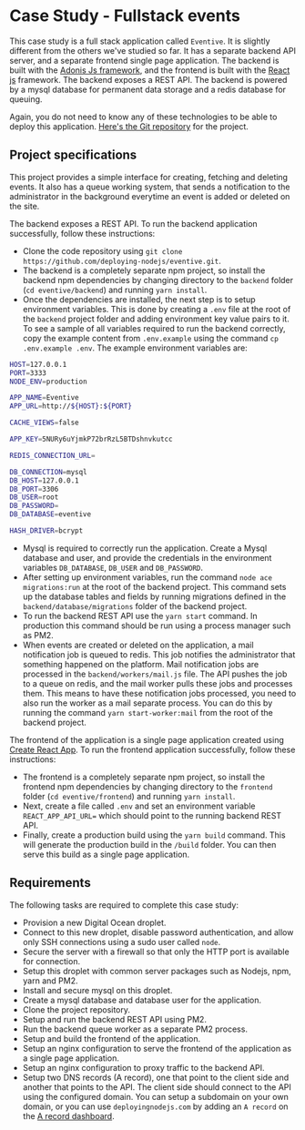 # Case Study - Fullstack events

This case study is a full stack application called `Eventive`. It is slightly different from the others we've studied so far. It has a separate backend API server, and a separate frontend single page application. The backend is built with the [Adonis Js framework](https://adonisjs.com), and the frontend is built with the [React js](https://reactjs.org) framework. The backend exposes a REST API. The backend is powered by a mysql database for permanent data storage and a redis database for queuing.

Again, you do not need to know any of these technologies to be able to deploy this application. [Here's the Git repository](https://github.com/deploying-nodejs/eventive) for the project.

## Project specifications

This project provides a simple interface for creating, fetching and deleting events. It also has a queue working system, that sends a notification to the administrator in the background everytime an event is added or deleted on the site.

The backend exposes a REST API. To run the backend application successfully, follow these instructions:

- Clone the code repository using `git clone https://github.com/deploying-nodejs/eventive.git`.
- The backend is a completely separate npm project, so install the backend npm dependencies by changing directory to the `backend` folder (`cd eventive/backend`) and running `yarn install`.
- Once the dependencies are installed, the next step is to setup environment variables. This is done by creating a `.env` file at the root of the `backend` project folder and adding environment key value pairs to it. To see a sample of all variables required to run the backend correctly, copy the example content from `.env.example` using the command `cp .env.example .env`. The example environment variables are:

```bash
HOST=127.0.0.1
PORT=3333
NODE_ENV=production

APP_NAME=Eventive
APP_URL=http://${HOST}:${PORT}

CACHE_VIEWS=false

APP_KEY=5NURy6uYjmkP72brRzL5BTDshnvkutcc

REDIS_CONNECTION_URL=

DB_CONNECTION=mysql
DB_HOST=127.0.0.1
DB_PORT=3306
DB_USER=root
DB_PASSWORD=
DB_DATABASE=eventive

HASH_DRIVER=bcrypt
```

- Mysql is required to correctly run the application. Create a Mysql database and user, and provide the credentials in the environment variables `DB_DATABASE`, `DB_USER` and `DB_PASSWORD`.
- After setting up environment variables, run the command `node ace migrations:run` at the root of the backend project. This command sets up the database tables and fields by running migrations defined in the `backend/database/migrations` folder of the backend project.
- To run the backend REST API use the `yarn start` command. In production this command should be run using a process manager such as PM2.
- When events are created or deleted on the application, a mail notification job is queued to redis. This job notifies the administrator that something happened on the platform. Mail notification jobs are processed in the `backend/workers/mail.js` file. The API pushes the job to a queue on redis, and the mail worker pulls these jobs and processes them. This means to have these notification jobs processed, you need to also run the worker as a mail separate process. You can do this by running the command `yarn start-worker:mail` from the root of the backend project.

The frontend of the application is a single page application created using [Create React App](https://create-react-app.dev). To run the frontend application successfully, follow these instructions:

- The frontend is a completely separate npm project, so install the frontend npm dependencies by changing directory to the `frontend` folder (`cd eventive/frontend`) and running `yarn install`.
- Next, create a file called `.env` and set an environment variable `REACT_APP_API_URL=` which should point to the running backend REST API.
- Finally, create a production build using the `yarn build` command. This will generate the production build in the `/build` folder. You can then serve this build as a single page application.

## Requirements
The following tasks are required to complete this case study:

- Provision a new Digital Ocean droplet.
- Connect to this new droplet, disable password authentication, and allow only SSH connections using a sudo user called `node`.
- Secure the server with a firewall so that only the HTTP port is available for connection.
- Setup this droplet with common server packages such as Nodejs, npm, yarn and PM2.
- Install and secure mysql on this droplet.
- Create a mysql database and database user for the application.
- Clone the project repository.
- Setup and run the backend REST API using PM2.
- Run the backend queue worker as a separate PM2 process.
- Setup and build the frontend of the application.
- Setup an nginx configuration to serve the frontend of the application as a single page application.
- Setup an nginx configuration to proxy traffic to the backend API.
- Setup two DNS records (A record), one that point to the client side and another that points to the API. The client side should connect to the API using the configured domain. You can setup a subdomain on your own domain, or you can use `deployingnodejs.com` by adding an `A record` on the [A record dashboard](https://a-record-dashboard.deployingnodejs.com).
